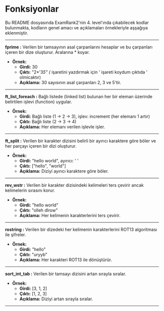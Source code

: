 # Fonksiyonlar

Bu README dosyasında ExamRank2'nin 4. level'ında çıkabilecek kodlar bulunmakta, kodların genel amacı ve açıklamaları örnekleriyle aşşağıya eklenmiştir.

---

**fprime :** Verilen bir tamsayının asal çarpanlarını hesaplar ve bu çarpanları içeren bir dize oluşturur. Aralarına * koyar.

- **Örnek:** 
  - **Girdi:** 30
  - **Çıktı:** "2*'3*5" (* işaretini yazdırmak için ' işareti koydum çıktıda ' olmicaktır)
  - **Açıklama:** 30 sayısının asal çarpanları 2, 3 ve 5'tir.

---

**ft_list_foreach :** Bağlı listede (linked list) bulunan her bir eleman üzerinde belirtilen işlevi (function) uygular.

- **Örnek:** 
  - **Girdi:** Bağlı liste (1 -> 2 -> 3), işlev: increment (her elemanı 1 artır)
  - **Çıktı:** Bağlı liste (2 -> 3 -> 4)
  - **Açıklama:** Her elemanı verilen işlevle işler.

---

**ft_split :** Verilen bir karakter dizisini belirli bir ayırıcı karaktere göre böler ve her parçayı içeren bir dizi oluşturur.

- **Örnek:** 
  - **Girdi:** "hello world", ayırıcı: ' '
  - **Çıktı:** ["hello", "world"]
  - **Açıklama:** Diziyi ayırıcı karaktere göre böler.

---

**rev_wstr :** Verilen bir karakter dizisindeki kelimeleri ters çevirir ancak kelimelerin sırasını korur.

- **Örnek:** 
  - **Girdi:** "hello world"
  - **Çıktı:** "olleh dlrow"
  - **Açıklama:** Her kelimenin karakterlerini ters çevirir.

---

**rostring :** Verilen bir dizedeki her kelimenin karakterlerini ROT13 algoritması ile şifreler.

- **Örnek:** 
  - **Girdi:** "hello"
  - **Çıktı:** "uryyb"
  - **Açıklama:** Her karakteri ROT13 ile dönüştürür.

---

**sort_int_tab :** Verilen bir tamsayı dizisini artan sırayla sıralar.

- **Örnek:** 
  - **Girdi:** [3, 1, 2]
  - **Çıktı:** [1, 2, 3]
  - **Açıklama:** Diziyi artan sırayla sıralar.

---
